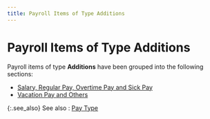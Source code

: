 ```yaml
---
title: Payroll Items of Type Additions
---
```


# Payroll Items of Type Additions


Payroll items of type **Additions**  have been grouped into the following sections:

- [Salary,  Regular Pay, Overtime Pay and Sick Pay]({{site.prl_baseurl}}/misc/salary_regular_pay_overtime_pay_and_sick_pay.html)
- [Vacation  Pay and Others]({{site.prl_baseurl}}/misc/vacation_pay_and_others.html)



{:.see_also}
See also
: [Pay Type]({{site.prl_baseurl}}/setup/payroll-items/pay_type.html)
